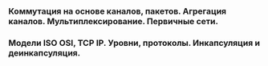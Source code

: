 ### Коммутация на основе каналов, пакетов. Агрегация каналов. Мультиплексирование. Первичные сети. 

### Модели ISO OSI, TCP IP. Уровни, протоколы. Инкапсуляция и деинкапсуляция.